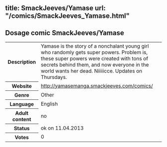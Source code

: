 title: SmackJeeves/Yamase
url: "/comics/SmackJeeves_Yamase.html"
---
Dosage comic SmackJeeves/Yamase
-----------------------------------------

<table class="comicinfo">
<tr>
<th>Description</th><td>Yamase is the story of a nonchalant young girl who randomly gets super powers. Problem is, these super powers were created with tons of secrets behind them, and now everyone in the world wants her dead. Niiiiicce. Updates on Thursdays.</td>
</tr>
<tr>
<th>Website</th><td><a href="http://yamasemanga.smackjeeves.com/comics/">http://yamasemanga.smackjeeves.com/comics/</a></td>
</tr>
<tr>
<th>Genre</th><td>Other</td>
</tr>
<tr>
<th>Language</th><td>English</td>
</tr>
<tr>
<th>Adult content</th><td>no</td>
</tr>
<tr>
<th>Status</th><td>ok on 11.04.2013</td>
</tr>
<tr>
<th>Votes</th><td>0</div></td>
</tr>
</table>
